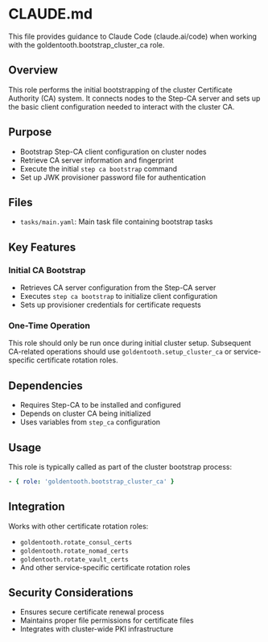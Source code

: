 # CLAUDE.md

This file provides guidance to Claude Code (claude.ai/code) when working with the goldentooth.bootstrap_cluster_ca role.

## Overview

This role performs the initial bootstrapping of the cluster Certificate Authority (CA) system. It connects nodes to the Step-CA server and sets up the basic client configuration needed to interact with the cluster CA.

## Purpose

- Bootstrap Step-CA client configuration on cluster nodes
- Retrieve CA server information and fingerprint
- Execute the initial `step ca bootstrap` command
- Set up JWK provisioner password file for authentication

## Files

- `tasks/main.yaml`: Main task file containing bootstrap tasks

## Key Features

### Initial CA Bootstrap
- Retrieves CA server configuration from the Step-CA server
- Executes `step ca bootstrap` to initialize client configuration
- Sets up provisioner credentials for certificate requests

### One-Time Operation
This role should only be run once during initial cluster setup. Subsequent CA-related operations should use `goldentooth.setup_cluster_ca` or service-specific certificate rotation roles.

## Dependencies

- Requires Step-CA to be installed and configured
- Depends on cluster CA being initialized
- Uses variables from `step_ca` configuration

## Usage

This role is typically called as part of the cluster bootstrap process:
```yaml
- { role: 'goldentooth.bootstrap_cluster_ca' }
```

## Integration

Works with other certificate rotation roles:
- `goldentooth.rotate_consul_certs`
- `goldentooth.rotate_nomad_certs`
- `goldentooth.rotate_vault_certs`
- And other service-specific certificate rotation roles

## Security Considerations

- Ensures secure certificate renewal process
- Maintains proper file permissions for certificate files
- Integrates with cluster-wide PKI infrastructure